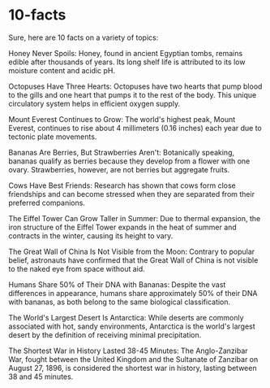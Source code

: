 # 10-facts

Sure, here are 10 facts on a variety of topics:

Honey Never Spoils:
Honey, found in ancient Egyptian tombs, remains edible after thousands of years. Its long shelf life is attributed to its low moisture content and acidic pH.

Octopuses Have Three Hearts:
Octopuses have two hearts that pump blood to the gills and one heart that pumps it to the rest of the body. This unique circulatory system helps in efficient oxygen supply.

Mount Everest Continues to Grow:
The world's highest peak, Mount Everest, continues to rise about 4 millimeters (0.16 inches) each year due to tectonic plate movements.

Bananas Are Berries, But Strawberries Aren't:
Botanically speaking, bananas qualify as berries because they develop from a flower with one ovary. Strawberries, however, are not berries but aggregate fruits.

Cows Have Best Friends:
Research has shown that cows form close friendships and can become stressed when they are separated from their preferred companions.

The Eiffel Tower Can Grow Taller in Summer:
Due to thermal expansion, the iron structure of the Eiffel Tower expands in the heat of summer and contracts in the winter, causing its height to vary.

The Great Wall of China Is Not Visible from the Moon:
Contrary to popular belief, astronauts have confirmed that the Great Wall of China is not visible to the naked eye from space without aid.

Humans Share 50% of Their DNA with Bananas:
Despite the vast differences in appearance, humans share approximately 50% of their DNA with bananas, as both belong to the same biological classification.

The World's Largest Desert Is Antarctica:
While deserts are commonly associated with hot, sandy environments, Antarctica is the world's largest desert by the definition of receiving minimal precipitation.

The Shortest War in History Lasted 38-45 Minutes:
The Anglo-Zanzibar War, fought between the United Kingdom and the Sultanate of Zanzibar on August 27, 1896, is considered the shortest war in history, lasting between 38 and 45 minutes.
